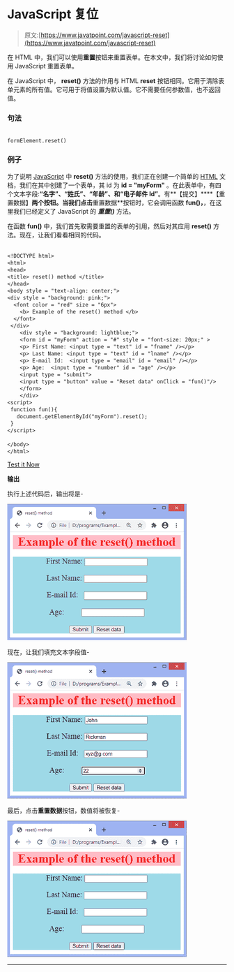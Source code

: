 # JavaScript 复位

> 原文:[https://www.javatpoint.com/javascript-reset](https://www.javatpoint.com/javascript-reset)

在 HTML 中，我们可以使用**重置**按钮来重置表单。在本文中，我们将讨论如何使用 JavaScript 重置表单。

在 JavaScript 中， **reset()** 方法的作用与 HTML **reset** 按钮相同。它用于清除表单元素的所有值。它可用于将值设置为默认值。它不需要任何参数值，也不返回值。

### 句法

```

formElement.reset()

```

### 例子

为了说明 [JavaScript](https://www.javatpoint.com/javascript-tutorial) 中 **reset()** 方法的使用，我们正在创建一个简单的 [HTML](https://www.javatpoint.com/html-tutorial) 文档，我们在其中创建了一个表单，其 id 为 **id = "myForm"** 。在此表单中，有四个文本字段:**“名字”、“姓氏”、“年龄”、**和**“电子邮件 Id”**。有**【提交】****【重置数据】**两个按钮。当我们点击**重置数据**按钮时，它会调用函数 **fun()，**，在这里我们已经定义了 JavaScript 的 ***重置()*** 方法。

在函数 **fun()** 中，我们首先取需要重置的表单的引用，然后对其应用 **reset()** 方法。现在，让我们看看相同的代码。

```

<!DOCTYPE html> 
<html>
<head> 
<title> reset() method </title>
</head>
<body style = "text-align: center;">
<div style = "background: pink;">
  <font color = "red" size = "6px">
	<b> Example of the reset() method </b>
  </font>
 </div>
    <div style = "background: lightblue;">
	<form id = "myForm" action = "#" style = "font-size: 20px;" >
	<p> First Name: <input type = "text" id = "fname" /></p>
	<p> Last Name: <input type = "text" id = "lname" /></p>
	<p> E-mail Id:  <input type = "email" id = "email" /></p>
	<p> Age:  <input type = "number" id = "age" /></p>
	<input type = "submit">
	<input type = "button" value = "Reset data" onClick = "fun()"/>
	</form>
    </div>
<script>
 function fun(){
   document.getElementById("myForm").reset();
 } 
</script>

</body>
</html>

```

[Test it Now](https://www.javatpoint.com/oprweb/test.jsp?filename=javascript-reset1)

**输出**

执行上述代码后，输出将是-

![JavaScript reset](img/c78daaa0c13ba6f92f1b4a7c0e307680.png)

现在，让我们填充文本字段值-

![JavaScript reset](img/b00a4bd6a2acf2d193bbbdf2a017bad5.png)

最后，点击**重置数据**按钮，数值将被恢复-

![JavaScript reset](img/f2c910f05b7f713cca7a400070ec683f.png)

* * *